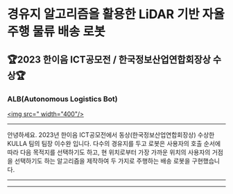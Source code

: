 
# 경유지 알고리즘을 활용한 LiDAR 기반 자율주행 물류 배송 로봇

## 🏆2023 한이음 ICT공모전 / 한국정보산업연합회장상 수상🏆

### ALB(Autonomous Logistics Bot) 
[<img src=" width="400"/>](https://github.com/ohmywans/2023-Hanium_KULLA/assets/104372864/3a1c4066-e611-417c-b651-067b9087fd82.png)

---
안녕하세요. 2023년 한이음 ICT공모전에서 동상(한국정보산업연합회장상) 수상한 KULLA 팀의 팀장 이수완 입니다.
다수의 경유지를 두고 로봇은 사용자의 호출 순서에 따라 다음 목적지를 선택하기도 하고, 현 위치로부터 가장 가까운 위치의 
사용자의 거점을 선택하기도 하는 알고리즘을 제작하여 두 가지로 주행하는 배송 로봇을 구현했습니다.

---

---
